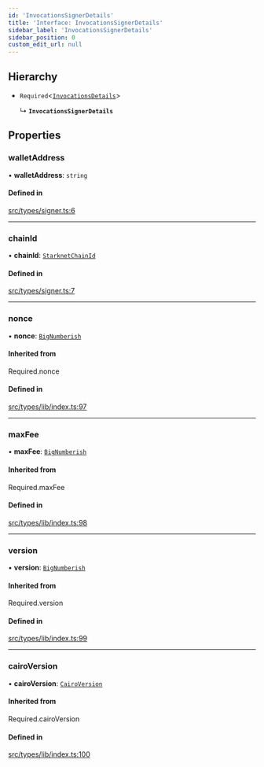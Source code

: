```yaml
---
id: 'InvocationsSignerDetails'
title: 'Interface: InvocationsSignerDetails'
sidebar_label: 'InvocationsSignerDetails'
sidebar_position: 0
custom_edit_url: null
---
```


## Hierarchy

- `Required`<[`InvocationsDetails`](../modules.md#invocationsdetails)\>

  ↳ **`InvocationsSignerDetails`**

## Properties

### walletAddress

• **walletAddress**: `string`

#### Defined in

[src/types/signer.ts:6](https://github.com/notV4l/starknet.js/blob/c20c3bd/src/types/signer.ts#L6)

---

### chainId

• **chainId**: [`StarknetChainId`](../enums/constants.StarknetChainId.md)

#### Defined in

[src/types/signer.ts:7](https://github.com/notV4l/starknet.js/blob/c20c3bd/src/types/signer.ts#L7)

---

### nonce

• **nonce**: [`BigNumberish`](../namespaces/num.md#bignumberish)

#### Inherited from

Required.nonce

#### Defined in

[src/types/lib/index.ts:97](https://github.com/notV4l/starknet.js/blob/c20c3bd/src/types/lib/index.ts#L97)

---

### maxFee

• **maxFee**: [`BigNumberish`](../namespaces/num.md#bignumberish)

#### Inherited from

Required.maxFee

#### Defined in

[src/types/lib/index.ts:98](https://github.com/notV4l/starknet.js/blob/c20c3bd/src/types/lib/index.ts#L98)

---

### version

• **version**: [`BigNumberish`](../namespaces/num.md#bignumberish)

#### Inherited from

Required.version

#### Defined in

[src/types/lib/index.ts:99](https://github.com/notV4l/starknet.js/blob/c20c3bd/src/types/lib/index.ts#L99)

---

### cairoVersion

• **cairoVersion**: [`CairoVersion`](../modules.md#cairoversion)

#### Inherited from

Required.cairoVersion

#### Defined in

[src/types/lib/index.ts:100](https://github.com/notV4l/starknet.js/blob/c20c3bd/src/types/lib/index.ts#L100)
